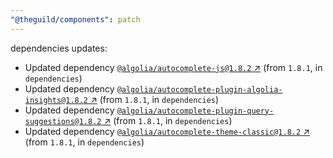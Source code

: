 ```yaml
---
"@theguild/components": patch
---
```

dependencies updates:
  - Updated dependency [`@algolia/autocomplete-js@1.8.2` ↗︎](https://www.npmjs.com/package/@algolia/autocomplete-js/v/1.8.2) (from `1.8.1`, in `dependencies`)
  - Updated dependency [`@algolia/autocomplete-plugin-algolia-insights@1.8.2` ↗︎](https://www.npmjs.com/package/@algolia/autocomplete-plugin-algolia-insights/v/1.8.2) (from `1.8.1`, in `dependencies`)
  - Updated dependency [`@algolia/autocomplete-plugin-query-suggestions@1.8.2` ↗︎](https://www.npmjs.com/package/@algolia/autocomplete-plugin-query-suggestions/v/1.8.2) (from `1.8.1`, in `dependencies`)
  - Updated dependency [`@algolia/autocomplete-theme-classic@1.8.2` ↗︎](https://www.npmjs.com/package/@algolia/autocomplete-theme-classic/v/1.8.2) (from `1.8.1`, in `dependencies`)
